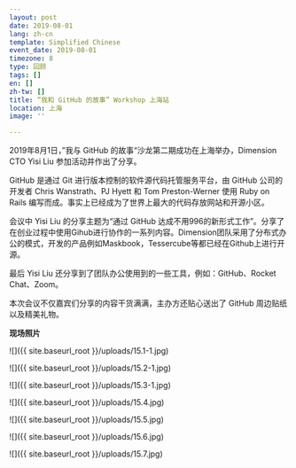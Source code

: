 ```yaml
---
layout: post
date: 2019-08-01
lang: zh-cn
template: Simplified Chinese
event_date: 2019-08-01
timezone: 8
type: 回顾
tags: []
en: []
zh-tw: []
title: “我和 GitHub 的故事” Workshop 上海站
location: 上海
image: ''

---
```

2019年8月1日，”我与 GitHub 的故事“沙龙第二期成功在上海举办，Dimension CTO Yisi Liu 参加活动并作出了分享。

GitHub 是通过 Git 进行版本控制的软件源代码托管服务平台，由 GitHub 公司的开发者 Chris Wanstrath、PJ Hyett 和 Tom Preston-Werner 使用 Ruby on Rails 编写而成。事实上已经成为了世界上最大的代码存放网站和开源小区。

会议中 Yisi Liu 的分享主题为“通过 GitHub 达成不用996的新形式工作”。分享了在创业过程中使用Gihub进行协作的一系列内容。Dimension团队采用了分布式办公的模式，开发的产品例如Maskbook，Tessercube等都已经在Github上进行开源。

最后 Yisi Liu 还分享到了团队办公使用到的一些工具，例如：GitHub、Rocket Chat、Zoom。

本次会议不仅嘉宾们分享的内容干货满满，主办方还贴心送出了 GitHub 周边贴纸以及精美礼物。

**现场照片**

![]({{ site.baseurl_root }}/uploads/15.1-1.jpg)

![]({{ site.baseurl_root }}/uploads/15.2-1.jpg)

![]({{ site.baseurl_root }}/uploads/15.3-1.jpg)

![]({{ site.baseurl_root }}/uploads/15.4.jpg)

![]({{ site.baseurl_root }}/uploads/15.5.jpg)

![]({{ site.baseurl_root }}/uploads/15.6.jpg)

![]({{ site.baseurl_root }}/uploads/15.7.jpg)